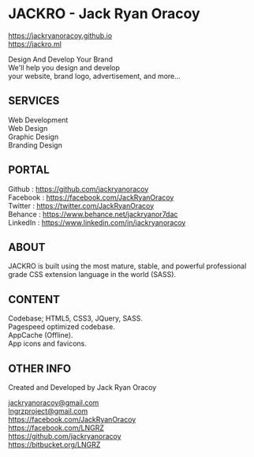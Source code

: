 # JACKRO - Jack Ryan Oracoy
https://jackryanoracoy.github.io  
https://jackro.ml  
  
Design And Develop Your Brand  
We'll help you design and develop  
your website, brand logo, advertisement, and more...   
  
  
SERVICES  
------------------------------------------------------------  
Web Development  
Web Design  
Graphic Design  
Branding Design  
  
  
PORTAL  
------------------------------------------------------------  
Github     :   https://github.com/jackryanoracoy  
Facebook   :   https://facebook.com/JackRyanOracoy  
Twitter    :   https://twitter.com/JackRyanOracoy  
Behance    :   https://www.behance.net/jackryanor7dac  
LinkedIn   :   https://www.linkedin.com/in/jackryanoracoy  
  
  
ABOUT  
------------------------------------------------------------  
JACKRO is built using the most mature, stable, and powerful professional grade CSS extension language in the world (SASS).  
  
  
CONTENT  
------------------------------------------------------------  
Codebase; HTML5, CSS3, JQuery, SASS.  
Pagespeed optimized codebase.  
AppCache (Offline).  
App icons and favicons.   
  
  
OTHER INFO  
------------------------------------------------------------  
Created and Developed by Jack Ryan Oracoy  
  
jackryanoracoy@gmail.com  
lngrzproject@gmail.com  
https://facebook.com/JackRyanOracoy  
https://facebook.com/LNGRZ  
https://github.com/jackryanoracoy  
https://bitbucket.org/LNGRZ  
